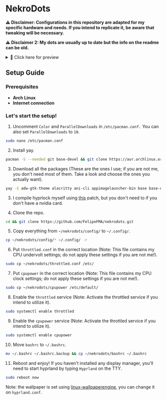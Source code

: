 # NekroDots
**⚠️ Disclaimer: Configurations in this repository are adapted for my specific hardware and needs. If you intend to replicate it, be aware that tweaking will be necessary.**

**⚠️ Disclaimer 2: My dots are usually up to date but the info on the readme can be old.**

<details>
  <summary>📸 Click here for preview</summary>


![desktop](https://github.com/FelipeFMA/nekrodots/assets/30672253/5281c631-40fb-4bc3-a7fe-e21a7d516dbd)

![apps](https://github.com/FelipeFMA/nekrodots/assets/30672253/47de9ddd-e654-48af-8fee-0bee3f91b41d)

https://github.com/FelipeFMA/nekrodots/assets/30672253/bc1f6102-ebe5-4178-9a55-3f703de64ebc

</details>

## Setup Guide

### Prerequisites

- **Arch Linux**
- **Internet connection**

### Let's start the setup!

01. Uncomment ``Color`` and ``ParallelDownloads`` in ``/etc/pacman.conf.`` You can also set ``ParallelDownloads`` to ``10``.
   ```bash
   sudo nano /etc/pacman.conf
   ```

02. Install yay.
   ```bash
   pacman -S --needed git base-devel && git clone https://aur.archlinux.org/yay-bin.git && cd yay-bin && makepkg -si
   ```

03. Download all the packages (These are the ones I use; if you are not me, you don't need most of them. Take a look and choose the ones you actually want).
   ```bash
yay -S adw-gtk-theme alacritty ani-cli appimagelauncher-bin base base-devel blueman bluez-utils breeze-icons btop classicube-bin cliphist cmatrix code cowsay cpupower efibootmgr epson-inkjet-printer-escpr evhz-git fastfetch filezilla firefox gcolor3 gimp git gnome-disk-utility gpu-screen-recorder-gtk-git gradience grim gst-plugin-pipewire heroic-games-launcher-bin htop hypridle hyprland hyprpaper hyprpicker hyprutils imv informant intel-ucode jre-openjdk jre8-openjdk kitty kvantum kvantum-qt5 kvantum-theme-libadwaita-git lib32-gamemode lib32-mangohud lib32-nvidia-utils-tkg lib32-opencl-nvidia-tkg libpulse libva-nvidia-driver linux linux-firmware linux-headers linux-wallpaperengine-git localsend-bin lsd man-db man-pages mangohud mesa-utils mpv nano neofetch networkmanager noto-fonts-cjk noto-fonts-extra nvidia-dkms-tkg nvidia-egl-wayland-tkg nvidia-settings-tkg nvidia-utils-tkg nwg-look obs-studio opencl-nvidia-tkg openrgb papirus-folders papirus-icon-theme pavucontrol pipewire pipewire-alsa pipewire-jack pipewire-pulse polkit-gnome prismlauncher protonup-qt-bin pulsemixer python-zombie-imp qbittorrent qt5ct qt6ct rate-mirrors-bin reflector screen slurp sof-firmware steam swaync sysfsutils system-config-printer thorium-browser-bin throttled thunar thunar-archive-plugin thunar-media-tags-plugin tldr ttf-apple-emoji ttf-jetbrains-mono-nerd ttf-ms-win11-auto unrar unzip upscayl-bin vesktop-bin virtualbox virtualbox-guest-iso vlc waybar wget wireplumber wl-clipboard wlogout wofi wttrbar xarchiver xdg-desktop-portal-hyprland yay-bin zip zram-generator
   ```
03. I compile hyprlock myself using [this](https://github.com/hyprwm/hyprlock/pull/283) patch, but you don't need to if you don't have a nvidia card.

04. Clone the repo.
   ```bash
   cd && git clone https://github.com/FelipeFMA/nekrodots.git
   ```

05. Copy everything from ``~/nekrodots/config/`` to ``~/.config/``.
   ```bash
   cp ~/nekrodots/config/* ~/.config/ -r
   ```

06. Put ``throttled.conf`` in the correct location (Note: This file contains my CPU undervolt settings; do not apply these settings if you are not me!).
   ```bash
   sudo cp ~/nekrodots/throttled.conf /etc/
   ```

07. Put ``cpupower`` in the correct location (Note: This file contains my CPU clock settings; do not apply these settings if you are not me!).
   ```bash
   sudo cp ~/nekrodots/cpupower /etc/default/
   ```

08. Enable the ``throttled`` service (Note: Activate the throttled service if you intend to utilize it).
   ```bash
   sudo systemctl enable throttled
   ```

09. Enable the ``cpupower`` service (Note: Activate the throttled service if you intend to utilize it).
   ```bash
   sudo systemctl enable cpupower
   ```
10. Move ``bashrc`` to ``~/.bashrc``.
  ```bash
  mv ~/.bashrc ~/.bashrc.backup && cp ~/nekrodots/bashrc ~/.bashrc
  ```

11. Reboot and enjoy! If you haven't installed any display manager, you'll need to start hyprland by typing ``Hyprland`` on the TTY.
   ```bash
   sudo reboot now
   ```

Note: the wallpaper is set using [linux-wallpaperengine](https://github.com/Almamu/linux-wallpaperengine), you can change it on ``hyprland.conf``.
